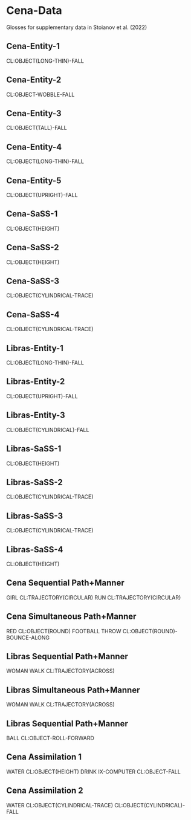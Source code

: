 # Cena-Data
Glosses for supplementary data in Stoianov et al. (2022)

Cena-Entity-1
----------------
CL:OBJECT(LONG-THIN)-FALL

Cena-Entity-2
----------------
CL:OBJECT-WOBBLE-FALL

Cena-Entity-3
----------------
CL:OBJECT(TALL)-FALL

Cena-Entity-4
----------------
CL:OBJECT(LONG-THIN)-FALL

Cena-Entity-5
----------------
CL:OBJECT(UPRIGHT)-FALL

Cena-SaSS-1
----------------
CL:OBJECT(HEIGHT)

Cena-SaSS-2
----------------
CL:OBJECT(HEIGHT)

Cena-SaSS-3
----------------
CL:OBJECT(CYLINDRICAL-TRACE)

Cena-SaSS-4
----------------
CL:OBJECT(CYLINDRICAL-TRACE)

Libras-Entity-1
----------------
CL:OBJECT(LONG-THIN)-FALL

Libras-Entity-2
----------------
CL:OBJECT(UPRIGHT)-FALL

Libras-Entity-3
----------------
CL:OBJECT(CYLINDRICAL)-FALL

Libras-SaSS-1
----------------
CL:OBJECT(HEIGHT)

Libras-SaSS-2
----------------
CL:OBJECT(CYLINDRICAL-TRACE)

Libras-SaSS-3
----------------
CL:OBJECT(CYLINDRICAL-TRACE)

Libras-SaSS-4
----------------
CL:OBJECT(HEIGHT)

Cena Sequential Path+Manner
----------------
GIRL CL:TRAJECTORY(CIRCULAR) RUN CL:TRAJECTORY(CIRCULAR) 

Cena Simultaneous Path+Manner
----------------
RED CL:OBJECT(ROUND) FOOTBALL THROW CL:OBJECT(ROUND)-BOUNCE-ALONG

Libras Sequential Path+Manner
----------------
WOMAN WALK CL:TRAJECTORY(ACROSS) 

Libras Simultaneous Path+Manner
----------------
WOMAN WALK CL:TRAJECTORY(ACROSS) 

Libras Sequential Path+Manner
----------------
BALL CL:OBJECT-ROLL-FORWARD

Cena Assimilation 1
----------------
WATER CL:OBJECT(HEIGHT) DRINK IX-COMPUTER CL:OBJECT-FALL

Cena Assimilation 2
----------------
WATER CL:OBJECT(CYLINDRICAL-TRACE) CL:OBJECT(CYLINDRICAL)-FALL
